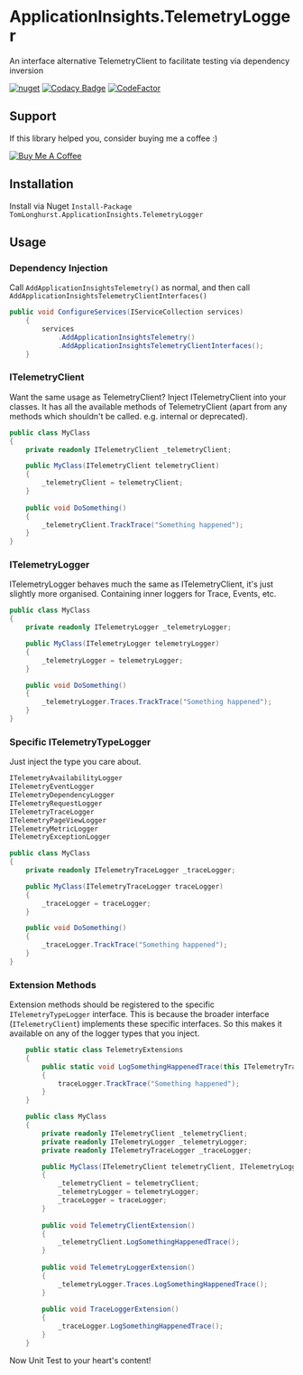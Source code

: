 # ApplicationInsights.TelemetryLogger
An interface alternative TelemetryClient to facilitate testing via dependency inversion

[![nuget](https://img.shields.io/nuget/v/TomLonghurst.ApplicationInsights.TelemetryLogger.svg)](https://www.nuget.org/packages/TomLonghurst.ApplicationInsights.TelemetryLogger/)
[![Codacy Badge](https://app.codacy.com/project/badge/Grade/dbc34cf88c61441caa960579e1fd61ab)](https://www.codacy.com/gh/thomhurst/ApplicationInsights.TelemetryLogger/dashboard?utm_source=github.com&amp;utm_medium=referral&amp;utm_content=thomhurst/ApplicationInsights.TelemetryLogger&amp;utm_campaign=Badge_Grade)
[![CodeFactor](https://www.codefactor.io/repository/github/thomhurst/applicationinsights.telemetrylogger/badge)](https://www.codefactor.io/repository/github/thomhurst/applicationinsights.telemetrylogger)
<!-- ![Nuget](https://img.shields.io/nuget/dt/TomLonghurst.ApplicationInsights.TelemetryLogger) -->

## Support

If this library helped you, consider buying me a coffee :)

<a href="https://www.buymeacoffee.com/tomhurst" target="_blank"><img src="https://www.buymeacoffee.com/assets/img/custom_images/orange_img.png" alt="Buy Me A Coffee" style="height: auto !important;width: auto !important;" ></a>

## Installation
Install via Nuget
`Install-Package TomLonghurst.ApplicationInsights.TelemetryLogger`

## Usage
### Dependency Injection

Call `AddApplicationInsightsTelemetry()` as normal, and then call `AddApplicationInsightsTelemetryClientInterfaces()`

```csharp
public void ConfigureServices(IServiceCollection services)
    {
        services
            .AddApplicationInsightsTelemetry()
            .AddApplicationInsightsTelemetryClientInterfaces();
    }
```

### ITelemetryClient
Want the same usage as TelemetryClient? Inject ITelemetryClient into your classes. It has all the available methods of TelemetryClient (apart from any methods which shouldn't be called. e.g. internal or deprecated).

```csharp
public class MyClass
{
    private readonly ITelemetryClient _telemetryClient;

    public MyClass(ITelemetryClient telemetryClient)
    {
        _telemetryClient = telemetryClient;
    }
    
    public void DoSomething()
    {
        _telemetryClient.TrackTrace("Something happened");
    }
}
```

### ITelemetryLogger
ITelemetryLogger behaves much the same as ITelemetryClient, it's just slightly more organised. Containing inner loggers for Trace, Events, etc.

```csharp
public class MyClass
{
    private readonly ITelemetryLogger _telemetryLogger;

    public MyClass(ITelemetryLogger telemetryLogger)
    {
        _telemetryLogger = telemetryLogger;
    }

    public void DoSomething()
    {
        _telemetryLogger.Traces.TrackTrace("Something happened");
    }
}
```

### Specific ITelemetryTypeLogger
Just inject the type you care about.

```csharp
ITelemetryAvailabilityLogger
ITelemetryEventLogger
ITelemetryDependencyLogger
ITelemetryRequestLogger
ITelemetryTraceLogger
ITelemetryPageViewLogger
ITelemetryMetricLogger
ITelemetryExceptionLogger
```

```csharp
public class MyClass
{
    private readonly ITelemetryTraceLogger _traceLogger;

    public MyClass(ITelemetryTraceLogger traceLogger)
    {
        _traceLogger = traceLogger;
    }

    public void DoSomething()
    {
        _traceLogger.TrackTrace("Something happened");
    }
}
```

### Extension Methods
Extension methods should be registered to the specific `ITelemetryTypeLogger` interface. This is because the broader interface (`ITelemetryClient`) implements these specific interfaces. So this makes it available on any of the logger types that you inject.

```csharp
    public static class TelemetryExtensions
    {
        public static void LogSomethingHappenedTrace(this ITelemetryTraceLogger traceLogger)
        {
            traceLogger.TrackTrace("Something happened");
        }
    }

    public class MyClass
    {
        private readonly ITelemetryClient _telemetryClient;
        private readonly ITelemetryLogger _telemetryLogger;
        private readonly ITelemetryTraceLogger _traceLogger;

        public MyClass(ITelemetryClient telemetryClient, ITelemetryLogger telemetryLogger, ITelemetryTraceLogger traceLogger)
        {
            _telemetryClient = telemetryClient;
            _telemetryLogger = telemetryLogger;
            _traceLogger = traceLogger;
        }
        
        public void TelemetryClientExtension()
        {
            _telemetryClient.LogSomethingHappenedTrace();
        }
        
        public void TelemetryLoggerExtension()
        {
            _telemetryLogger.Traces.LogSomethingHappenedTrace();
        }
        
        public void TraceLoggerExtension()
        {
            _traceLogger.LogSomethingHappenedTrace();
        }
    }
```

Now Unit Test to your heart's content!
